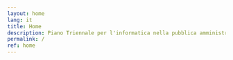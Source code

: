 ```yaml
---
layout: home
lang: it
title: Home
description: Piano Triennale per l'informatica nella pubblica amministrazione
permalink: /
ref: home
---
```

